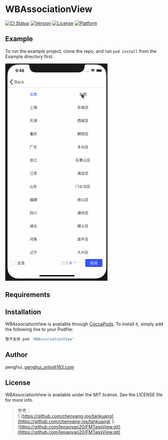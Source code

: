 # WBAssociationView

[![CI Status](https://img.shields.io/travis/penghui8/WBAssociationView.svg?style=flat)](https://travis-ci.org/penghui8/WBAssociationView)
[![Version](https://img.shields.io/cocoapods/v/WBAssociationView.svg?style=flat)](https://cocoapods.org/pods/WBAssociationView)
[![License](https://img.shields.io/cocoapods/l/WBAssociationView.svg?style=flat)](https://cocoapods.org/pods/WBAssociationView)
[![Platform](https://img.shields.io/cocoapods/p/WBAssociationView.svg?style=flat)](https://cocoapods.org/pods/WBAssociationView)

## Example

To run the example project, clone the repo, and run `pod install` from the Example directory first.

![效果显示](https://github.com/huipengo/WBAssociationView/blob/master/association.gif)

## Requirements

## Installation

WBAssociationView is available through [CocoaPods](https://cocoapods.org). To install
it, simply add the following line to your Podfile:

```ruby
暂不支持 pod 'WBAssociationView'
```

## Author

penghui, penghui_only@163.com

## License

WBAssociationView is available under the MIT license. See the LICENSE file for more info.

> 参考：</br>
1.[https://github.com/chenyang-ios/tankuang](https://github.com/chenyang-ios/tankuang)
2.[https://github.com/lexiaoyao20/FMTagsView.git](https://github.com/lexiaoyao20/FMTagsView.git)

